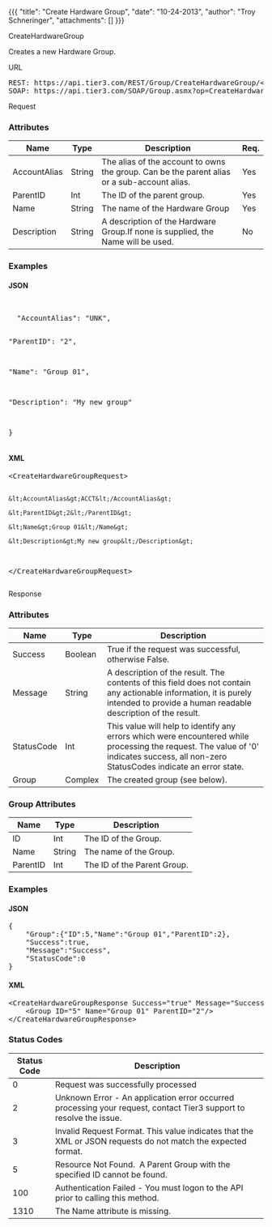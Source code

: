 {{{
  "title": "Create Hardware Group",
  "date": "10-24-2013",
  "author": "Troy Schneringer",
  "attachments": []
}}}

CreateHardwareGroup
<p>Creates a new Hardware Group.</p>
URL
<pre>REST: https://api.tier3.com/REST/Group/CreateHardwareGroup/&lt;format&gt;<br />SOAP: https://api.tier3.com/SOAP/Group.asmx?op=CreateHardwareGroup</pre> Request
<h3>Attributes</h3>
<table>
    <thead>
    <tr>
      <th>Name</th>
      <th>Type</th>
      <th>Description</th>
      <th>Req.</th>
    </tr>
  </thead>
  <tbody>
    <tr>
      <td>AccountAlias</td>
      <td>String</td>
      <td>The alias of the account to owns the group. Can be the parent alias or a sub-account alias.</td>
      <td>Yes</td>
    </tr>
    <tr>
      <td>ParentID</td>
      <td>Int</td>
      <td>The ID of the parent group.</td>
      <td>Yes</td>
    </tr>
    <tr>
      <td>Name</td>
      <td>String</td>
      <td>The name of the Hardware Group</td>
      <td>Yes</td>
    </tr>
    <tr>
      <td>Description</td>
      <td>String</td>
      <td>A description of the Hardware Group.If none is supplied, the Name will be used.</td>
      <td>No</td>
    </tr>
  </tbody>
</table>
<h3>Examples</h3>
<h4>JSON</h4>
<pre>&nbsp;</pre>
<pre>  "AccountAlias": "UNK",

  "ParentID": "2",

  "Name": "Group 01",

  "Description": "My new group"

}</pre>
<h4>XML</h4>
<pre>&lt;CreateHardwareGroupRequest&gt;

    &lt;AccountAlias&gt;ACCT&lt;/AccountAlias&gt;

    &lt;ParentID&gt;2&lt;/ParentID&gt;

    &lt;Name&gt;Group 01&lt;/Name&gt;

    &lt;Description&gt;My new group&lt;/Description&gt;

&lt;/CreateHardwareGroupRequest&gt;</pre> Response
<h3>Attributes</h3>
<table>
  <thead>
  <tr>
    <th>Name</th>
    <th>Type</th>
    <th>Description</th>
  </tr>
</thead>
<tbody>
    <tr>
      <td>Success</td>
      <td>Boolean</td>
      <td>True if the request was successful, otherwise False.</td>
    </tr>
    <tr>
      <td>Message</td>
      <td>String</td>
      <td>A description of the result. The contents of this field does not contain any actionable information, it is purely intended to provide a human readable description of the result.</td>
    </tr>
    <tr>
      <td>StatusCode</td>
      <td>Int</td>
      <td>This value will help to identify any errors which were encountered while processing the request. The value of '0' indicates success, all non-zero StatusCodes indicate an error state.</td>
    </tr>
    <tr>
      <td>Group</td>
      <td>Complex</td>
      <td>The created group (see below).</td>
    </tr>
  </tbody>
</table>
<h3>Group&nbsp;Attributes</h3>
<table>
  <thead>
  <tr>
    <th>Name</th>
    <th>Type</th>
    <th>Description</th>
  </tr>
</thead>
<tbody>
    <tr>
      <td>ID</td>
      <td>Int</td>
      <td>The ID of the Group.</td>
    </tr>
    <tr>
      <td>Name</td>
      <td>String</td>
      <td>The name of the Group.</td>
    </tr>
    <tr>
      <td>ParentID</td>
      <td>Int</td>
      <td>The ID of the Parent Group.</td>
    </tr>
  </tbody>
</table>
<h3>Examples</h3>
<h4>JSON</h4>
<pre>{<br />    "Group":{"ID":5,"Name":"Group 01","ParentID":2},<br />    "Success":true,<br />    "Message":"Success",<br />    "StatusCode":0<br />}</pre>
<h4>XML</h4>
<pre>&lt;CreateHardwareGroupResponse Success="true" Message="Success" StatusCode="0"&gt;<br />    &lt;Group ID="5" Name="Group 01" ParentID="2"/&gt;<br />&lt;/CreateHardwareGroupResponse&gt;</pre>
<h3>Status Codes</h3>
<table>
    <thead>
  <tr>
    <th>Status Code</th>
    <th>Description</th>
  </tr>
  </thead>
  <tbody>
    <tr>
      <td>0</td>
      <td>Request was successfully processed</td>
    </tr>
    <tr>
      <td>2</td>
      <td>Unknown Error - An application error occurred processing your request, contact Tier3 support to resolve the issue.</td>
    </tr>
    <tr>
      <td>3</td>
      <td>Invalid Request Format. This value indicates that the XML or JSON requests do not match the expected format.</td>
    </tr>
    <tr>
      <td>5</td>
      <td>Resource Not Found. &nbsp;A Parent Group with the specified ID cannot be found.</td>
    </tr>
    <tr>
      <td>100</td>
      <td>Authentication Failed - You must logon to the API prior to calling this method.</td>
    </tr>
    <tr>
      <td>1310</td>
      <td>The Name attribute is missing.</td>
    </tr>
  </tbody>
</table>